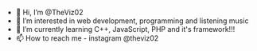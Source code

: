 - 👋 Hi, I’m @TheViz02
- 👀 I’m interested in web development, programming and listening music
- 🌱 I’m currently learning C++, JavaScript, PHP and it's framework!!!
- 📫 How to reach me - instagram @theviz02

<!---
TheViz02/TheViz02 is a ✨ special ✨ repository because its `README.md` (this file) appears on your GitHub profile.
You can click the Preview link to take a look at your changes.
--->
